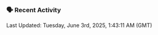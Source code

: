 ### 🗣 Recent Activity

<!--RECENT_ACTIVITY:last_update-->
Last Updated: Tuesday, June 3rd, 2025, 1:43:11 AM (GMT)
<!--RECENT_ACTIVITY:last_update_end-->
<!--RECENT_ACTIVITY:start-->
<!--RECENT_ACTIVITY:end-->
